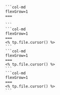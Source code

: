 ````col
```col-md
flexGrow=1
===

```
```col-md
flexGrow=1
===
<% tp.file.cursor() %>
```
```col-md
flexGrow=1
===
<% tp.file.cursor() %>
```
```col-md
flexGrow=1
===
<% tp.file.cursor() %>
```
````
